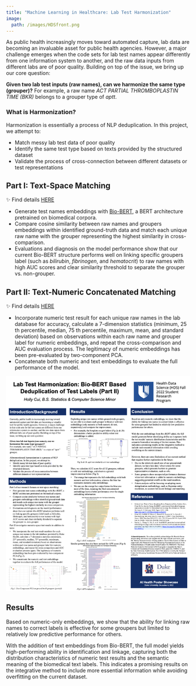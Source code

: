 ```yaml
---
title: "Machine Learning in Healthcare: Lab Test Harmonization"
image: 
  path: /images/HDSfront.png
---
```


As public health increasingly moves toward automated capture, lab data are becoming an invaluable asset for public health agencies. However, a major challenge emerges when the code sets for lab test names appear differently from one information system to another, and the raw data inputs from different labs are of poor quality. Building on top of the issue, we bring up our core question:

**Given two lab test inputs (raw names), can we harmonize the same type (grouper)?** For example, a raw name *ACT PARTIAL THROMBOPLASTIN TIME (BKR)* belongs to a grouper type of *aptt*.

### What is Harmonization?

Harmonization is essentially a process of NLP deduplication. In this project, we attempt to: 
- Match messy lab test data of poor quality
- Identify the same test type based on texts provided by the structured dataset
- Validate the process of cross-connection between different datasets or test representations

## Part I: Text-Space Matching

✨ Find details [HERE](https://docs.google.com/presentation/d/1tCqjBRsl3fW9TjSYCGKtXaSswkXwlyfSaqDJqcTCKN4/edit?usp=sharing)

- Generate test names embeddings with [Bio-BERT](https://doi.org/10.1093/bioinformatics/btz682), a BERT architecture pretrained on biomedical corpora.
- Compare cosine similarity between raw names and groupers embeddings within identified ground-truth data and match each unique raw name with the grouper representing the highest similarity in cross-comparison.
- Evaluations and diagnosis on the model performance show that our current Bio-BERT structure performs well on linking specific groupers label (such as *bilirubin*, *fibrinogen*, and *hematocrit*) to raw names with high AUC scores and clear similarity threshold to separate the grouper vs. non-grouper.

## Part II: Text-Numeric Concatenated Matching

✨ Find details [HERE](https://github.com/hollyyfc/Duke-AI-Health-Data-Science-2022.git)

- Incorporate numeric test result for each unique raw names in the lab database for accuracy, calculate a 7-dimension statistics (minimum, 25 th percentile, median, 75 th percentile, maximum, mean, and standard deviation) based on observations within each raw name and grouper label for numeric embeddings, and repeat the cross-comparison and AUC evaluation process. The legitimacy of numeric embeddings has been pre-evaluated by two-component PCA.
- Concatenate both numeric and text embeddings to evaluate the full performance of the model.

![poster](/images/HDSposter.png)

## Results

Based on numeric-only embeddings, we show that the ability for linking raw names to correct labels is effective for some groupers but limited to relatively low predictive performance for others.

With the addition of text embeddings from Bio-BERT, the full model yields high-performing ability in identification and linkage, capturing both the distribution characteristics of numeric test results and the semantic meaning of the biomedical text labels. This indicates a promising results on the integrative method to include more essential information while avoiding overfitting on the current dataset.












